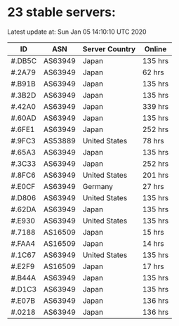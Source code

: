 # 23 stable servers:

Latest update at: Sun Jan 05 14:10:10 UTC 2020

| ID | ASN | Server Country | Online |
| -- | --- | -------------- | ------ |
| #.DB5C | AS63949 | Japan | 135 hrs |
| #.2A79 | AS63949 | Japan | 62 hrs |
| #.B91B | AS63949 | Japan | 135 hrs |
| #.3B2D | AS63949 | Japan | 135 hrs |
| #.42A0 | AS63949 | Japan | 339 hrs |
| #.60AD | AS63949 | Japan | 135 hrs |
| #.6FE1 | AS63949 | Japan | 252 hrs |
| #.9FC3 | AS53889 | United States | 78 hrs |
| #.65A3 | AS63949 | Japan | 135 hrs |
| #.3C33 | AS63949 | Japan | 252 hrs |
| #.8FC6 | AS63949 | United States | 201 hrs |
| #.E0CF | AS63949 | Germany | 27 hrs |
| #.D806 | AS63949 | United States | 135 hrs |
| #.62DA | AS63949 | Japan | 135 hrs |
| #.E930 | AS63949 | United States | 135 hrs |
| #.7188 | AS16509 | Japan | 15 hrs |
| #.FAA4 | AS16509 | Japan | 14 hrs |
| #.1C67 | AS63949 | United States | 135 hrs |
| #.E2F9 | AS16509 | Japan | 17 hrs |
| #.B44A | AS63949 | Japan | 135 hrs |
| #.D1C3 | AS63949 | Japan | 135 hrs |
| #.E07B | AS63949 | Japan | 136 hrs |
| #.0218 | AS63949 | Japan | 136 hrs |

